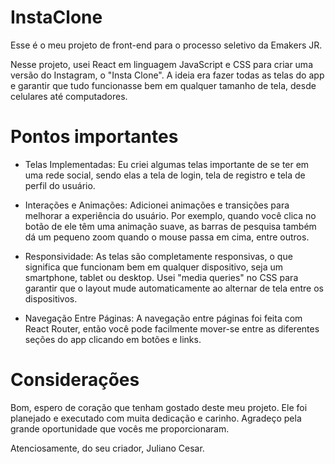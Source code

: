 # InstaClone

Esse é o meu projeto de front-end para o processo seletivo da Emakers JR.

Nesse projeto, usei React em linguagem JavaScript e CSS para criar uma versão do Instagram, o "Insta Clone". A ideia era fazer todas as telas do app e garantir que tudo funcionasse bem em qualquer tamanho de tela, desde celulares até computadores.

# Pontos importantes

- Telas Implementadas:
  Eu criei algumas telas importante de se ter em uma rede social, sendo elas a tela de login, tela de registro e tela de perfil do usuário.

- Interações e Animações:
  Adicionei animações e transições para melhorar a experiência do usuário. Por exemplo, quando você clica no botão de ele têm uma animação suave, as barras de pesquisa também dá um pequeno zoom quando o mouse passa em cima, entre outros.

- Responsividade:
  As telas são completamente responsivas, o que significa que funcionam bem em qualquer dispositivo, seja um smartphone, tablet ou desktop. Usei "media queries" no CSS para garantir que o layout mude automaticamente ao alternar de tela entre os dispositivos.

- Navegação Entre Páginas:
  A navegação entre páginas foi feita com React Router, então você pode facilmente mover-se entre as diferentes seções do app clicando em botões e links.

# Considerações

Bom, espero de coração que tenham gostado deste meu projeto. Ele foi planejado e executado com muita dedicação e carinho. Agradeço pela grande oportunidade que vocês me proporcionaram.

Atenciosamente, do seu criador, Juliano Cesar.
